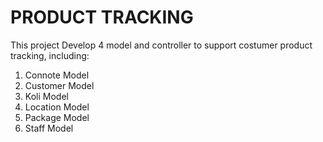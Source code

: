 # PRODUCT TRACKING
This project Develop 4 model and controller to support costumer product tracking, including:
 1. Connote Model
 2. Customer Model
 3. Koli Model
 4. Location Model
 5. Package Model
 6. Staff Model
